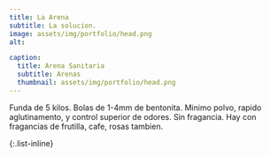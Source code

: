 ```yaml
---
title: La Arena
subtitle: La solucion.
image: assets/img/portfolio/head.png
alt:

caption:
  title: Arena Sanitaria
  subtitle: Arenas
  thumbnail: assets/img/portfolio/head.png
---
```

Funda de 5 kilos.
Bolas de 1-4mm de bentonita. 
Minimo polvo, rapido aglutinamento, y control superior de odores.
Sin fragancia.
Hay con fragancias de frutilla, cafe, rosas tambien.

{:.list-inline}

